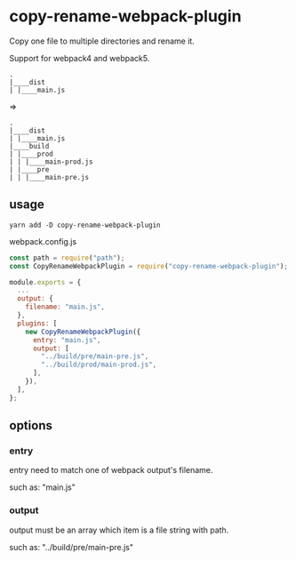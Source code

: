 # copy-rename-webpack-plugin
Copy one file to multiple directories and rename it.

Support for webpack4 and webpack5.

``` 
.
|____dist
| |____main.js
```

=>
```
.
|____dist
| |____main.js
|____build
| |____prod
| | |____main-prod.js
| |____pre
| | |____main-pre.js
```

## usage
```shell
yarn add -D copy-rename-webpack-plugin
```

webpack.config.js
```js
const path = require("path");
const CopyRenameWebpackPlugin = require("copy-rename-webpack-plugin");

module.exports = {
  ...
  output: {
    filename: "main.js",
  },
  plugins: [
    new CopyRenameWebpackPlugin({
      entry: "main.js",
      output: [
        "../build/pre/main-pre.js",
        "../build/prod/main-prod.js",
      ],
    }),
  ],
};
```

## options

### entry
entry need to match one of webpack output's filename.

such as: "main.js"

### output
output must be an array which item is a file string with path.

such as: "../build/pre/main-pre.js"